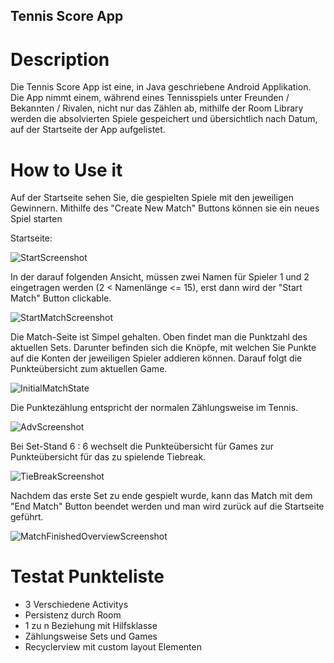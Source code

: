 ## Tennis Score App

# Description
Die Tennis Score App ist eine, in Java geschriebene Android Applikation.
Die App nimmt einem, während eines Tennisspiels unter Freunden / Bekannten / Rivalen, nicht
nur das Zählen ab, mithilfe der Room Library werden die absolvierten Spiele gespeichert und
übersichtlich nach Datum, auf der Startseite der App aufgelistet.

# How to Use it
Auf der Startseite sehen Sie, die gespielten Spiele mit den jeweiligen Gewinnern.
Mithilfe des "Create New Match" Buttons können sie ein neues Spiel starten

Startseite:

![StartScreenshot](https://github.com/Caprisonne5/MGETestat/assets/145682755/9b6ead67-b294-44c0-87f8-091885c15ca2)

In der darauf folgenden Ansicht, müssen zwei Namen für Spieler 1 und 2 eingetragen werden (2 < Namenlänge <= 15),
erst dann wird der "Start Match" Button clickable.

![StartMatchScreenshot](https://github.com/Caprisonne5/MGETestat/assets/145682755/6900bbed-b2a6-4946-97b0-ec93ab89fdf9)

Die Match-Seite ist Simpel gehalten. Oben findet man die Punktzahl des aktuellen Sets. Darunter befinden sich
die Knöpfe, mit welchen Sie Punkte auf die Konten der jeweiligen Spieler addieren können. Darauf folgt die
Punkteübersicht zum aktuellen Game.

![InitialMatchState](https://github.com/Caprisonne5/MGETestat/assets/145682755/8e4d3a8f-d1ae-4d20-8e5a-3bae98d95b94)

Die Punktezählung entspricht der normalen Zählungsweise im Tennis.

![AdvScreenshot](https://github.com/Caprisonne5/MGETestat/assets/145682755/7336291f-59be-4c03-b5de-26ed03acbd4b)

Bei Set-Stand 6 : 6 wechselt die Punkteübersicht für Games zur Punkteübersicht für das zu spielende Tiebreak.

![TieBreakScreenshot](https://github.com/Caprisonne5/MGETestat/assets/145682755/ebb49d58-c693-4c07-926d-d83440dddcb5)

Nachdem das erste Set zu ende gespielt wurde, kann das Match mit dem "End Match" Button beendet werden und man wird zurück
auf die Startseite geführt.

![MatchFinishedOverviewScreenshot](https://github.com/Caprisonne5/MGETestat/assets/145682755/ef8fa855-5e72-426a-a3b9-0352b5c51c06)

# Testat Punkteliste
- 3 Verschiedene Activitys
- Persistenz durch Room
- 1 zu n Beziehung mit Hilfsklasse
- Zählungsweise Sets und Games
- Recyclerview mit custom layout Elementen
